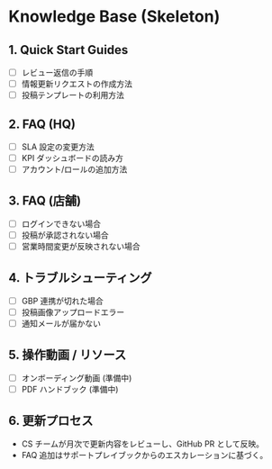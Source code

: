 # Knowledge Base (Skeleton)

## 1. Quick Start Guides
- [ ] レビュー返信の手順
- [ ] 情報更新リクエストの作成方法
- [ ] 投稿テンプレートの利用方法

## 2. FAQ (HQ)
- [ ] SLA 設定の変更方法
- [ ] KPI ダッシュボードの読み方
- [ ] アカウント/ロールの追加方法

## 3. FAQ (店舗)
- [ ] ログインできない場合
- [ ] 投稿が承認されない場合
- [ ] 営業時間変更が反映されない場合

## 4. トラブルシューティング
- [ ] GBP 連携が切れた場合
- [ ] 投稿画像アップロードエラー
- [ ] 通知メールが届かない

## 5. 操作動画 / リソース
- [ ] オンボーディング動画 (準備中)
- [ ] PDF ハンドブック (準備中)

## 6. 更新プロセス
- CS チームが月次で更新内容をレビューし、GitHub PR として反映。
- FAQ 追加はサポートプレイブックからのエスカレーションに基づく。
